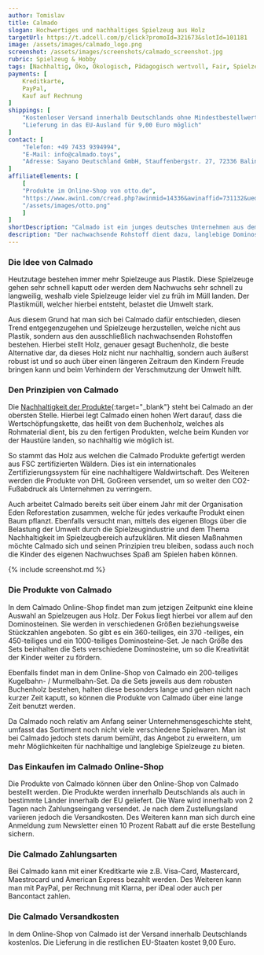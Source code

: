 ```yaml
---
author: Tomislav
title: Calmado
slogan: Hochwertiges und nachhaltiges Spielzeug aus Holz
targetUrl: https://t.adcell.com/p/click?promoId=321673&slotId=101181
image: /assets/images/calmado_logo.png
screenshot: /assets/images/screenshots/calmado_screenshot.jpg
rubric: Spielzeug & Hobby
tags: [Nachhaltig, Öko, Ökologisch, Pädagogisch wertvoll, Fair, Spielzeug, Spiele, Holz]
payments: [
    Kreditkarte,
    PayPal,
    Kauf auf Rechnung
]
shippings: [
    "Kostenloser Versand innerhalb Deutschlands ohne Mindestbestellwert",
    "Lieferung in das EU-Ausland für 9,00 Euro möglich"
]
contact: [
    "Telefon: +49 7433 9394994",
    "E-Mail: info@calmado.toys",
    "Adresse: Sayano Deutschland GmbH, Stauffenbergstr. 27, 72336 Balingen"
]
affiliateElements: [
    [
    "Produkte im Online-Shop von otto.de", 
    "https://www.awin1.com/cread.php?awinmid=14336&awinaffid=731132&ued=https%3A%2F%2Fwww.otto.de%2Fsuche%2Fcalmado", 
    "/assets/images/otto.png"
    ]
]
shortDescription: "Calmado ist ein junges deutsches Unternehmen aus dem schönen Balingen an der Schwäbischen Alb. Gegründet im Jahre 2020, dreht sich bei Calmado seitdem alles um die nachhaltigen Spielzeuge aus Holz für Kinder."
description: "Der nachwachsende Rohstoff dient dazu, langlebige Dominosteine sowie Kugelbahnen und Murmelbahnen herzustellen. Zudem wird bei Calmado darauf höchsten Wert gelegt, dass die gesamte Wertschöpfungskette von dem Rohmaterial bis zu dem fertigen Spielzeug möglichst umweltschonend gestaltet wird."
---
```


### Die Idee von Calmado

Heutzutage bestehen immer mehr Spielzeuge aus Plastik. Diese Spielzeuge gehen sehr schnell kaputt oder werden dem Nachwuchs sehr schnell zu langweilig, weshalb viele Spielzeuge leider viel zu früh im Müll landen. Der Plastikmüll, welcher hierbei entsteht, belastet die Umwelt stark.

Aus diesem Grund hat man sich bei Calmado dafür entschieden, diesen Trend entgegenzugehen und Spielzeuge herzustellen, welche nicht aus Plastik, sondern aus den ausschließlich nachwachsenden Rohstoffen bestehen. Hierbei stellt Holz, genauer gesagt Buchenholz, die beste Alternative dar, da dieses Holz nicht nur nachhaltig, sondern auch äußerst robust ist und so auch über einen längeren Zeitraum den Kindern Freude bringen kann und beim Verhindern der Verschmutzung der Umwelt hilft.

### Den Prinzipien von Calmado

Die [Nachhaltigkeit der Produkte](https://www.calmado.toys/pages/uber-uns){:target="_blank"} steht bei Calmado an der obersten Stelle. Hierbei legt Calmado einen hohen Wert darauf, dass die Wertschöpfungskette, das heißt von dem Buchenholz, welches als Rohmaterial dient, bis zu den fertigen Produkten, welche beim Kunden vor der Haustüre landen, so nachhaltig wie möglich ist.

So stammt das Holz aus welchen die Calmado Produkte gefertigt werden aus FSC zertifizierten Wäldern. Dies ist ein internationales Zertifizierungssystem für eine nachhaltigere Waldwirtschaft. Des Weiteren werden die Produkte von DHL GoGreen versendet, um so weiter den CO2-Fußabdruck als Unternehmen zu verringern.

Auch arbeitet Calmado bereits seit über einem Jahr mit der Organisation Eden Reforestation zusammen, welche für jedes verkaufte Produkt einen Baum pflanzt. Ebenfalls versucht man, mittels des eigenen Blogs über die Belastung der Umwelt durch die Spielzeugindustrie und dem Thema Nachhaltigkeit im Spielzeugbereich aufzuklären. Mit diesen Maßnahmen möchte Calmado sich und seinen Prinzipien treu bleiben, sodass auch noch die Kinder des eigenen Nachwuchses Spaß am Spielen haben können.

{% include screenshot.md %}

### Die Produkte von Calmado

In dem Calmado Online-Shop findet man zum jetzigen Zeitpunkt eine kleine Auswahl an Spielzeugen aus Holz. Der Fokus liegt hierbei vor allem auf den Dominosteinen. Sie werden in verschiedenen Größen beziehungsweise Stückzahlen angeboten. So gibt es ein 360-teiliges, ein 370 -teiliges, ein 450-teiliges und ein 1000-teiliges Dominosteine-Set. Je nach Größe des Sets beinhalten die Sets verschiedene Dominosteine, um so die Kreativität der Kinder weiter zu fördern.

Ebenfalls findet man in dem Online-Shop von Calmado ein 200-teiliges Kugelbahn- / Murmelbahn-Set. Da die Sets jeweils aus dem robusten Buchenholz bestehen, halten diese besonders lange und gehen nicht nach kurzer Zeit kaputt, so können die Produkte von Calmado über eine lange Zeit benutzt werden.

Da Calmado noch relativ am Anfang seiner Unternehmensgeschichte steht, umfasst das Sortiment noch nicht viele verschiedene Spielwaren. Man ist bei Calmado jedoch stets darum bemüht, das Angebot zu erweitern, um mehr Möglichkeiten für nachhaltige und langlebige Spielzeuge zu bieten.

### Das Einkaufen im Calmado Online-Shop

Die Produkte von Calmado können über den Online-Shop von Calmado bestellt werden. Die Produkte werden innerhalb Deutschlands als auch in bestimmte Länder innerhalb der EU geliefert. Die Ware wird innerhalb von 2 Tagen nach Zahlungseingang versendet. Je nach dem Zustellungsland variieren jedoch die Versandkosten. Des Weiteren kann man sich durch eine Anmeldung zum Newsletter einen 10 Prozent Rabatt auf die erste Bestellung sichern.

### Die Calmado Zahlungsarten

Bei Calmado kann mit einer Kreditkarte wie z.B. Visa-Card, Mastercard, Maestrocard und American Express bezahlt werden. Des Weiteren kann man mit PayPal, per Rechnung mit Klarna, per iDeal oder auch per Bancontact zahlen.

### Die Calmado Versandkosten

In dem Online-Shop von Calmado ist der Versand innerhalb Deutschlands kostenlos. Die Lieferung in die restlichen EU-Staaten kostet 9,00 Euro.